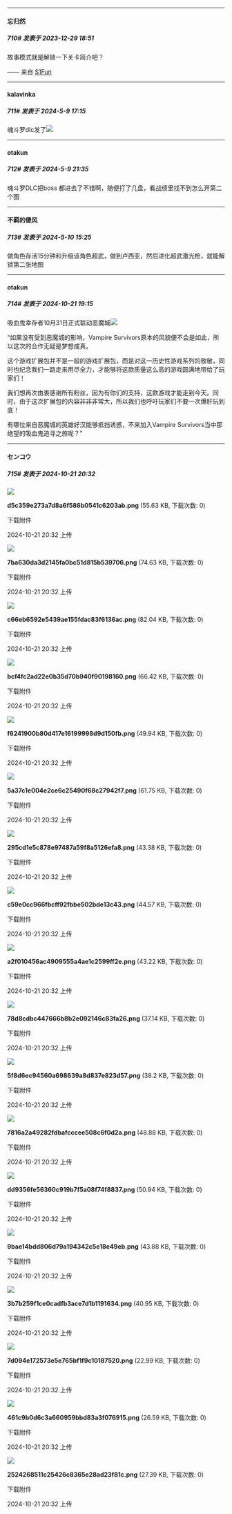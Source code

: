 
*****

####  忘归然  
##### 710#       发表于 2023-12-29 18:51

故事模式就是解锁一下关卡简介吧？

—— 来自 [S1Fun](https://s1fun.koalcat.com)

*****

####  kalavinka  
##### 711#       发表于 2024-5-9 17:15

魂斗罗dlc发了<img src="https://static.saraba1st.com/image/smiley/face2017/074.png" referrerpolicy="no-referrer">


*****

####  otakun  
##### 712#       发表于 2024-5-9 21:35

魂斗罗DLC把boss 都进去了不错啊，随便打了几盘，看战绩里找不到怎么开第二个图


*****

####  不羁的傻风  
##### 713#       发表于 2024-5-10 15:25

做角色存活15分钟和升级该角色超武，做到卢西亚，然后进化超武激光枪，就能解锁第二张地图

*****

####  otakun  
##### 714#       发表于 2024-10-21 19:15

吸血鬼幸存者10月31日正式联动恶魔城<img src="https://static.saraba1st.com/image/smiley/face2017/009.gif" referrerpolicy="no-referrer">

“如果没有受到恶魔城的影响，Vampire Survivors原本的风貌便不会是如此，所以这次的合作无疑是梦想成真。

这个游戏扩展包并不是一般的游戏扩展包，而是对这一历史性游戏系列的致敬，同时也纪念我们一路走来用尽全力，才能够将这款质量这么高的游戏圆满地带给了玩家们！

我们想再次由衷感谢所有粉丝，因为有你们的支持，这款游戏才能走到今天。同时，由于这次扩展包的内容非非非常大，所以我们也呼吁玩家们不要一次爆肝玩到底！

有哪位来自恶魔城的英雄好汉能够抵挡诱惑，不来加入Vampire Survivors当中那绝望的吸血鬼追寻之旅呢？”


*****

####  センコウ  
##### 715#       发表于 2024-10-21 20:32

<img src="https://img.saraba1st.com/forum/202410/21/203211d4db35xejnj5zex4.png" referrerpolicy="no-referrer">

<strong>d5c359e273a7d8a6f586b0541c6203ab.png</strong> (55.63 KB, 下载次数: 0)

下载附件

2024-10-21 20:32 上传

<img src="https://img.saraba1st.com/forum/202410/21/203211t4cznb8qybxc2y55.png" referrerpolicy="no-referrer">

<strong>7ba630da3d2145fa0bc51d815b539706.png</strong> (74.63 KB, 下载次数: 0)

下载附件

2024-10-21 20:32 上传

<img src="https://img.saraba1st.com/forum/202410/21/203211mpzubkyusdv5pgsv.png" referrerpolicy="no-referrer">

<strong>c66eb6592e5439ae155fdac83f6136ac.png</strong> (82.04 KB, 下载次数: 0)

下载附件

2024-10-21 20:32 上传

<img src="https://img.saraba1st.com/forum/202410/21/203211hdy21tb9i2jtuhh2.png" referrerpolicy="no-referrer">

<strong>bcf4fc2ad22e0b35d70b940f90198160.png</strong> (66.42 KB, 下载次数: 0)

下载附件

2024-10-21 20:32 上传

<img src="https://img.saraba1st.com/forum/202410/21/203212ohvm6pvpsduchrcr.png" referrerpolicy="no-referrer">

<strong>f6241900b80d417e16199998d9d150fb.png</strong> (49.94 KB, 下载次数: 0)

下载附件

2024-10-21 20:32 上传

<img src="https://img.saraba1st.com/forum/202410/21/203212htdnkeg9a9m6oasq.png" referrerpolicy="no-referrer">

<strong>5a37c1e004e2ce6c25490f68c27942f7.png</strong> (61.75 KB, 下载次数: 0)

下载附件

2024-10-21 20:32 上传

<img src="https://img.saraba1st.com/forum/202410/21/203212lg2hg3goadov4ho3.png" referrerpolicy="no-referrer">

<strong>295cd1e5c878e97487a59f8a5126efa8.png</strong> (43.38 KB, 下载次数: 0)

下载附件

2024-10-21 20:32 上传

<img src="https://img.saraba1st.com/forum/202410/21/203212jr8emitthnwbme05.png" referrerpolicy="no-referrer">

<strong>c59e0cc966fbcff92fbbe502bde13c43.png</strong> (44.57 KB, 下载次数: 0)

下载附件

2024-10-21 20:32 上传

<img src="https://img.saraba1st.com/forum/202410/21/203212jvzjjbd4j28dlpvw.png" referrerpolicy="no-referrer">

<strong>a2f010456ac4909555a4ae1c2599ff2e.png</strong> (43.22 KB, 下载次数: 0)

下载附件

2024-10-21 20:32 上传

<img src="https://img.saraba1st.com/forum/202410/21/203212i9hmxsmess9qtvzs.png" referrerpolicy="no-referrer">

<strong>78d8cdbc447666b8b2e092146c83fa26.png</strong> (37.14 KB, 下载次数: 0)

下载附件

2024-10-21 20:32 上传

<img src="https://img.saraba1st.com/forum/202410/21/203212wa6j01y10x3jfk3x.png" referrerpolicy="no-referrer">

<strong>5f8d6ec94560a698639a8d837e823d57.png</strong> (38.2 KB, 下载次数: 0)

下载附件

2024-10-21 20:32 上传

<img src="https://img.saraba1st.com/forum/202410/21/203213vnptxnm4ac11mtt2.png" referrerpolicy="no-referrer">

<strong>7816a2a49282fdbafcccee508c6f0d2a.png</strong> (48.88 KB, 下载次数: 0)

下载附件

2024-10-21 20:32 上传

<img src="https://img.saraba1st.com/forum/202410/21/203213min3vqvquvtia8tf.png" referrerpolicy="no-referrer">

<strong>dd9356fe56360c919b7f5a08f74f8837.png</strong> (50.94 KB, 下载次数: 0)

下载附件

2024-10-21 20:32 上传

<img src="https://img.saraba1st.com/forum/202410/21/203213vz9w1f89h19wgho8.png" referrerpolicy="no-referrer">

<strong>9bae14bdd806d79a194342c5e18e49eb.png</strong> (43.88 KB, 下载次数: 0)

下载附件

2024-10-21 20:32 上传

<img src="https://img.saraba1st.com/forum/202410/21/203213v5rky7brbbrb5gbz.png" referrerpolicy="no-referrer">

<strong>3b7b259f1ce0cadfb3ace7d1b1191634.png</strong> (40.95 KB, 下载次数: 0)

下载附件

2024-10-21 20:32 上传

<img src="https://img.saraba1st.com/forum/202410/21/203213kjgcy9xfj6rff4ft.png" referrerpolicy="no-referrer">

<strong>7d094e172573e5e765bf1f9c10187520.png</strong> (22.99 KB, 下载次数: 0)

下载附件

2024-10-21 20:32 上传

<img src="https://img.saraba1st.com/forum/202410/21/203213pfebg33hpzye1gwh.png" referrerpolicy="no-referrer">

<strong>461c9b0d6c3a660959bbd83a3f076915.png</strong> (26.59 KB, 下载次数: 0)

下载附件

2024-10-21 20:32 上传

<img src="https://img.saraba1st.com/forum/202410/21/203214r7ap5oqhhnourvpo.png" referrerpolicy="no-referrer">

<strong>2524268511c25426c8365e28ad23f81c.png</strong> (27.39 KB, 下载次数: 0)

下载附件

2024-10-21 20:32 上传

